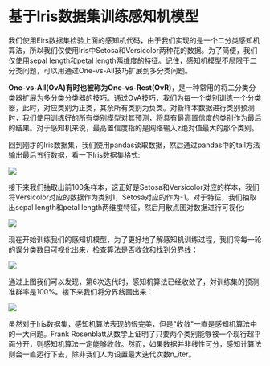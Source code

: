 # 基于Iris数据集训练感知机模型

我们使用Eirs数据集检验上面的感知机代码，由于我们实现的是一个二分类感知机算法，所以我们仅使用Iris中Setosa和Versicolor两种花的数据。为了简便，我们仅使用sepal length和petal length两维度的特征。记住，感知机模型不局限于二分类问题，可以用通过One-vs-All技巧扩展到多分类问题。

**One-vs-All(OvA)**有时也被称为**One-vs-Rest(OvR)**，是一种常用的将二分类分类器扩展为多分类分类器的技巧。通过OvA技巧，我们为每一个类别训练一个分类器，此时，对应类别为正类，其余所有类别为负类。对新样本数据进行类别预测时，我们使用训练好的所有类别模型对其预测，将具有最高置信度的类别作为最后的结果。对于感知机来说，最高置信度指的是网络输入z绝对值最大的那个类别。


回到刚才的Iris数据集，我们使用pandas读取数据，然后通过pandas中的tail方法输出最后五行数据，看一下Iris数据集格式:

![](https://ooo.0o0.ooo/2016/06/11/575bb10b504f9.png)

接下来我们抽取出前100条样本，这正好是Setosa和Versicolor对应的样本，我们将Versicolor对应的数据作为类别1，Setosa对应的作为-1。对于特征，我们抽取出sepal length和petal length两维度特征，然后用散点图对数据进行可视化:

![](https://ooo.0o0.ooo/2016/06/11/575bb2b641b73.png)

现在开始训练我们的感知机模型，为了更好地了解感知机训练过程，我们将每一轮的误分类数目可视化出来，检查算法是否收敛和找到分界线：


![](https://ooo.0o0.ooo/2016/06/11/575bb8472ef5c.png)

通过上图我们可以发现，第6次迭代时，感知机算法已经收敛了，対训练集的预测准群率是100%。接下来我们将分界线画出来：

![](https://ooo.0o0.ooo/2016/06/11/575bbac9dffd9.png)


虽然对于Iris数据集，感知机算法表现的很完美，但是"收敛"一直是感知机算法中的一大问题。Frank Rosenblatt从数学上证明了只要两个类别能够被一个现行超平面分开，则感知机算法一定能够收敛。然而，如果数据并非线性可分，感知计算法则会一直运行下去，除非我们人为设置最大迭代次数n\_iter。
